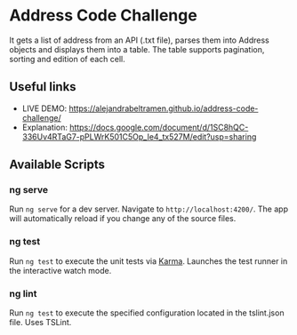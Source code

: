 # Address Code Challenge

It gets a list of address from an API (.txt file), parses them into Address objects and displays them into a table. The table supports pagination, sorting and edition of each cell.

## Useful links

- LIVE DEMO: https://alejandrabeltramen.github.io/address-code-challenge/
- Explanation: https://docs.google.com/document/d/1SC8hQC-336Uv4RTaG7-pPLWrK501C5Op_Ie4_tx527M/edit?usp=sharing

## Available Scripts

### ng serve

Run `ng serve` for a dev server. Navigate to `http://localhost:4200/`. The app will automatically reload if you change any of the source files.

### ng test

Run `ng test` to execute the unit tests via [Karma](https://karma-runner.github.io). Launches the test runner in the interactive watch mode.

### ng lint

Run `ng test` to execute the specified configuration located in the tslint.json file. Uses TSLint.
